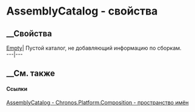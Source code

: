 # AssemblyCatalog - свойства
##  __Свойства
[Empty](P_Chronos_Platform_Composition_AssemblyCatalog_Empty.htm)|  Пустой
каталог, не добавляющий информацию по сборкам.  
---|---  
## __См. также
#### Ссылки
[AssemblyCatalog - ](T_Chronos_Platform_Composition_AssemblyCatalog.htm)
[Chronos.Platform.Composition - пространство
имён](N_Chronos_Platform_Composition.htm)
